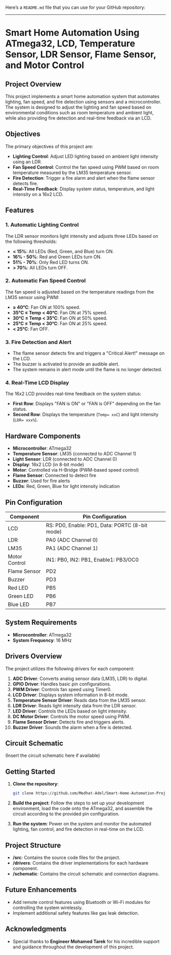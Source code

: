 Here’s a `README.md` file that you can use for your GitHub repository:

---

# Smart Home Automation Using ATmega32, LCD, Temperature Sensor, LDR Sensor, Flame Sensor, and Motor Control

## Project Overview
This project implements a smart home automation system that automates lighting, fan speed, and fire detection using sensors and a microcontroller. The system is designed to adjust the lighting and fan speed based on environmental conditions such as room temperature and ambient light, while also providing fire detection and real-time feedback via an LCD.

## Objectives
The primary objectives of this project are:
- **Lighting Control**: Adjust LED lighting based on ambient light intensity using an LDR.
- **Fan Speed Control**: Control the fan speed using PWM based on room temperature measured by the LM35 temperature sensor.
- **Fire Detection**: Trigger a fire alarm and alert when the flame sensor detects fire.
- **Real-Time Feedback**: Display system status, temperature, and light intensity on a 16x2 LCD.

## Features
### 1. Automatic Lighting Control
The LDR sensor monitors light intensity and adjusts three LEDs based on the following thresholds:
- **< 15%**: All LEDs (Red, Green, and Blue) turn ON.
- **16% - 50%**: Red and Green LEDs turn ON.
- **51% - 70%**: Only Red LED turns ON.
- **> 70%**: All LEDs turn OFF.

### 2. Automatic Fan Speed Control
The fan speed is adjusted based on the temperature readings from the LM35 sensor using PWM:
- **≥ 40°C**: Fan ON at 100% speed.
- **35°C ≤ Temp < 40°C**: Fan ON at 75% speed.
- **30°C ≤ Temp < 35°C**: Fan ON at 50% speed.
- **25°C ≤ Temp < 30°C**: Fan ON at 25% speed.
- **< 25°C**: Fan OFF.

### 3. Fire Detection and Alert
- The flame sensor detects fire and triggers a "Critical Alert!" message on the LCD.
- The buzzer is activated to provide an audible alert.
- The system remains in alert mode until the flame is no longer detected.

### 4. Real-Time LCD Display
The 16x2 LCD provides real-time feedback on the system status:
- **First Row**: Displays "FAN is ON" or "FAN is OFF" depending on the fan status.
- **Second Row**: Displays the temperature (`Temp= xxC`) and light intensity (`LDR= xxx%`).

## Hardware Components
- **Microcontroller**: ATmega32
- **Temperature Sensor**: LM35 (connected to ADC Channel 1)
- **Light Sensor**: LDR (connected to ADC Channel 0)
- **Display**: 16x2 LCD (in 8-bit mode)
- **Motor**: Controlled via H-Bridge (PWM-based speed control)
- **Flame Sensor**: Connected to detect fire
- **Buzzer**: Used for fire alerts
- **LEDs**: Red, Green, Blue for light intensity indication

## Pin Configuration
| Component      | Pin Configuration               |
|----------------|----------------------------------|
| LCD            | RS: PD0, Enable: PD1, Data: PORTC (8-bit mode) |
| LDR            | PA0 (ADC Channel 0)             |
| LM35           | PA1 (ADC Channel 1)             |
| Motor Control  | IN1: PB0, IN2: PB1, Enable1: PB3/OC0 |
| Flame Sensor   | PD2                             |
| Buzzer         | PD3                             |
| Red LED        | PB5                             |
| Green LED      | PB6                             |
| Blue LED       | PB7                             |

## System Requirements
- **Microcontroller**: ATmega32
- **System Frequency**: 16 MHz

## Drivers Overview
The project utilizes the following drivers for each component:
1. **ADC Driver**: Converts analog sensor data (LM35, LDR) to digital.
2. **GPIO Driver**: Handles basic pin configurations.
3. **PWM Driver**: Controls fan speed using Timer0.
4. **LCD Driver**: Displays system information in 8-bit mode.
5. **Temperature Sensor Driver**: Reads data from the LM35 sensor.
6. **LDR Driver**: Reads light intensity data from the LDR sensor.
7. **LED Driver**: Controls the LEDs based on light intensity.
8. **DC Motor Driver**: Controls the motor speed using PWM.
9. **Flame Sensor Driver**: Detects fire and triggers alerts.
10. **Buzzer Driver**: Sounds the alarm when a fire is detected.

## Circuit Schematic
(Insert the circuit schematic here if available)

## Getting Started
1. **Clone the repository**:
   ```bash
   git clone https://github.com/Medhat-Adel/Smart-Home-Automation-Project.git
   ```

2. **Build the project**:
   Follow the steps to set up your development environment, load the code onto the ATmega32, and assemble the circuit according to the provided pin configuration.

3. **Run the system**:
   Power on the system and monitor the automated lighting, fan control, and fire detection in real-time on the LCD.

## Project Structure
- **/src**: Contains the source code files for the project.
- **/drivers**: Contains the driver implementations for each hardware component.
- **/schematic**: Contains the circuit schematic and connection diagrams.

## Future Enhancements
- Add remote control features using Bluetooth or Wi-Fi modules for controlling the system wirelessly.
- Implement additional safety features like gas leak detection.

## Acknowledgments
- Special thanks to **Engineer Mohamed Tarek** for his incredible support and guidance throughout the development of this project.
